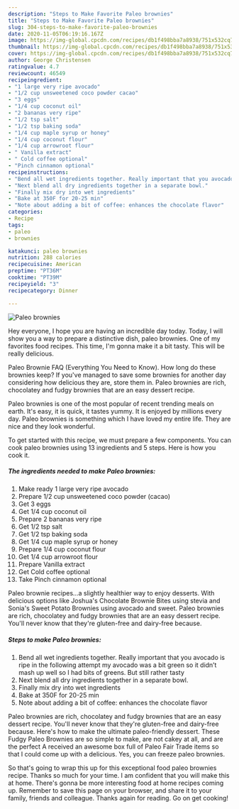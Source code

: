 ```yaml
---
description: "Steps to Make Favorite Paleo brownies"
title: "Steps to Make Favorite Paleo brownies"
slug: 304-steps-to-make-favorite-paleo-brownies
date: 2020-11-05T06:19:16.167Z
image: https://img-global.cpcdn.com/recipes/db1f498bba7a8938/751x532cq70/paleo-brownies-recipe-main-photo.jpg
thumbnail: https://img-global.cpcdn.com/recipes/db1f498bba7a8938/751x532cq70/paleo-brownies-recipe-main-photo.jpg
cover: https://img-global.cpcdn.com/recipes/db1f498bba7a8938/751x532cq70/paleo-brownies-recipe-main-photo.jpg
author: George Christensen
ratingvalue: 4.7
reviewcount: 46549
recipeingredient:
- "1 large very ripe avocado"
- "1/2 cup unsweetened coco powder cacao"
- "3 eggs"
- "1/4 cup coconut oil"
- "2 bananas very ripe"
- "1/2 tsp salt"
- "1/2 tsp baking soda"
- "1/4 cup maple syrup or honey"
- "1/4 cup coconut flour"
- "1/4 cup arrowroot flour"
- " Vanilla extract"
- " Cold coffee optional"
- "Pinch cinnamon optional"
recipeinstructions:
- "Bend all wet ingredients together. Really important that you avocado is ripe in the following attempt my avocado was a bit green so it didn’t mash up well so I had bits of greens. But still rather tasty"
- "Next blend all dry ingredients together in a separate bowl."
- "Finally mix dry into wet ingredients"
- "Bake at 350F for 20-25 min"
- "Note about adding a bit of coffee: enhances the chocolate flavor"
categories:
- Recipe
tags:
- paleo
- brownies

katakunci: paleo brownies 
nutrition: 288 calories
recipecuisine: American
preptime: "PT36M"
cooktime: "PT39M"
recipeyield: "3"
recipecategory: Dinner

---
```



![Paleo brownies](https://img-global.cpcdn.com/recipes/db1f498bba7a8938/751x532cq70/paleo-brownies-recipe-main-photo.jpg)

Hey everyone, I hope you are having an incredible day today. Today, I will show you a way to prepare a distinctive dish, paleo brownies. One of my favorites food recipes. This time, I'm gonna make it a bit tasty. This will be really delicious.

Paleo Brownie FAQ (Everything You Need to Know). How long do these brownies keep? If you&#39;ve managed to save some brownies for another day considering how delicious they are, store them in. Paleo brownies are rich, chocolatey and fudgy brownies that are an easy dessert recipe.

Paleo brownies is one of the most popular of recent trending meals on earth. It's easy, it is quick, it tastes yummy. It is enjoyed by millions every day. Paleo brownies is something which I have loved my entire life. They are nice and they look wonderful.


To get started with this recipe, we must prepare a few components. You can cook paleo brownies using 13 ingredients and 5 steps. Here is how you cook it.

<!--inarticleads1-->

##### The ingredients needed to make Paleo brownies:

1. Make ready 1 large very ripe avocado
1. Prepare 1/2 cup unsweetened coco powder (cacao)
1. Get 3 eggs
1. Get 1/4 cup coconut oil
1. Prepare 2 bananas very ripe
1. Get 1/2 tsp salt
1. Get 1/2 tsp baking soda
1. Get 1/4 cup maple syrup or honey
1. Prepare 1/4 cup coconut flour
1. Get 1/4 cup arrowroot flour
1. Prepare  Vanilla extract
1. Get  Cold coffee optional
1. Take Pinch cinnamon optional


Paleo brownie recipes…a slightly healthier way to enjoy desserts. With delicious options like Joshua&#39;s Chocolate Brownie Bites using stevia and Sonia&#39;s Sweet Potato Brownies using avocado and sweet. Paleo brownies are rich, chocolatey and fudgy brownies that are an easy dessert recipe. You&#39;ll never know that they&#39;re gluten-free and dairy-free because. 

<!--inarticleads2-->

##### Steps to make Paleo brownies:

1. Bend all wet ingredients together. Really important that you avocado is ripe in the following attempt my avocado was a bit green so it didn’t mash up well so I had bits of greens. But still rather tasty
1. Next blend all dry ingredients together in a separate bowl.
1. Finally mix dry into wet ingredients
1. Bake at 350F for 20-25 min
1. Note about adding a bit of coffee: enhances the chocolate flavor


Paleo brownies are rich, chocolatey and fudgy brownies that are an easy dessert recipe. You&#39;ll never know that they&#39;re gluten-free and dairy-free because. Here&#39;s how to make the ultimate paleo-friendly dessert. These Fudgy Paleo Brownies are so simple to make, are not cakey at all, and are the perfect A received an awesome box full of Paleo Fair Trade items so that I could come up with a delicious. Yes, you can freeze paleo brownies. 

So that's going to wrap this up for this exceptional food paleo brownies recipe. Thanks so much for your time. I am confident that you will make this at home. There's gonna be more interesting food at home recipes coming up. Remember to save this page on your browser, and share it to your family, friends and colleague. Thanks again for reading. Go on get cooking!
